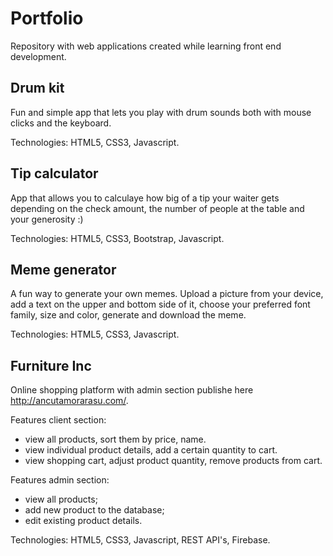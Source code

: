 # Portfolio

Repository with web applications created while learning front end development.

## Drum kit
Fun and simple app that lets you play with drum sounds both with mouse clicks and the keyboard.

Technologies: HTML5, CSS3, Javascript.

## Tip calculator
App that allows you to calculaye how big of a tip your waiter gets depending on the check amount, the number of people at the table and your generosity :)

Technologies: HTML5, CSS3, Bootstrap, Javascript.

## Meme generator
A fun way to generate your own memes. Upload a picture from your device, add a text on the upper and bottom side of it, choose your preferred font family, size and color, generate and download the meme. 

Technologies: HTML5, CSS3, Javascript.
 
 ## Furniture Inc
 Online shopping platform with admin section publishe here http://ancutamorarasu.com/. 

 Features client section: 
 - view all products, sort them by price, name.
 - view individual product details, add a certain quantity to cart.
 - view shopping cart, adjust product quantity, remove products from cart.
 
Features admin section:
- view all products;
- add new product to the database;
- edit existing product details.

Technologies: HTML5, CSS3, Javascript, REST API's, Firebase.
